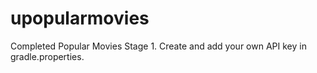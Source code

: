 # upopularmovies

Completed Popular Movies Stage 1. Create and add your own API key in gradle.properties.
